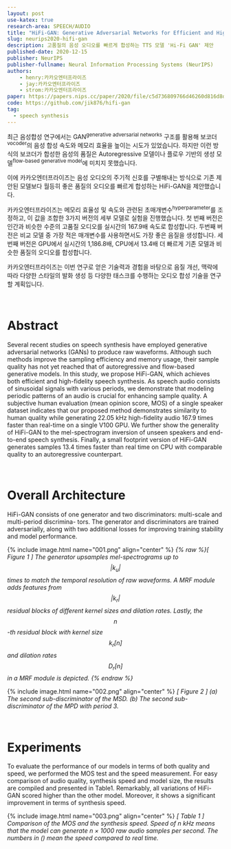```yaml
---
layout: post
use-katex: true
research-area: SPEECH/AUDIO
title: "HiFi-GAN: Generative Adversarial Networks for Efficient and High Fidelity Speech Synthesis"
slug: neurips2020-hifi-gan
description: 고품질의 음성 오디오를 빠르게 합성하는 TTS 모델 'Hi-Fi GAN' 제안
published-date: 2020-12-15
publisher: NeurIPS
publisher-fullname: Neural Information Processing Systems (NeurIPS)
authors:
    - henry:카카오엔터프라이즈
    - jay:카카오엔터프라이즈
    - strom:카카오엔터프라이즈
paper: https://papers.nips.cc/paper/2020/file/c5d736809766d46260d816d8dbc9eb44-Paper.pdf
code: https://github.com/jik876/hifi-gan
tag:
  - speech synthesis
---
```


최근 음성합성 연구에서는 GAN<sup>generative adversarial networks</sup> 구조를 활용해 보코더<sup>vocoder</sup>의 음성 합성 속도와 메모리 효율을 높이는 시도가 있었습니다. 하지만 이런 방식의 보코더가 합성한 음성의 품질은 Autoregressive 모델이나 플로우 기반의 생성 모델<sup>flow-based generative model</sup>에 미치지 못했습니다.

이에 카카오엔터프라이즈는 음성 오디오의 주기적 신호를 구별해내는 방식으로 기존 제안된 모델보다 월등히 좋은 품질의 오디오를 빠르게 합성하는 HiFi-GAN을 제안했습니다.

카카오엔터프라이즈는 메모리 효율성 및 속도와 관련된 초매개변수<sup>hyperparameter</sup>를 조정하고, 이 값을 조합한 3가지 버전의 세부 모델로 실험을 진행했습니다. 첫 번째 버전은 인간과 비슷한 수준의 고품질 오디오를 실시간의 167.9배 속도로 합성합니다. 두번째 버전은 비교 모델 중 가장 적은 매개변수를 사용하면서도 가장 좋은 음질을 생성합니다. 세 번째 버전은 GPU에서 실시간의 1,186.8배, CPU에서 13.4배 더 빠르게 기존 모델과 비슷한 품질의 오디오를 합성합니다.

카카오엔터프라이즈는 이번 연구로 얻은 기술력과 경험을 바탕으로 음질 개선, 맥락에 따라 다양한 스타일의 발화 생성 등 다양한 태스크를 수행하는 오디오 합성 기술을 연구할 계획입니다.

<br/>

# Abstract

Several recent studies on speech synthesis have employed generative adversarial networks (GANs) to produce raw waveforms. Although such methods improve the sampling efficiency and memory usage, their sample quality has not yet reached that of autoregressive and flow-based generative models. In this study, we propose HiFi-GAN, which achieves both efficient and high-fidelity speech synthesis. As speech audio consists of sinusoidal signals with various periods, we demonstrate that modeling periodic patterns of an audio is crucial for enhancing sample quality. A subjective human evaluation (mean opinion score, MOS) of a single speaker dataset indicates that our proposed method demonstrates similarity to human quality while generating 22.05 kHz high-fidelity audio 167.9 times faster than real-time on a single V100 GPU. We further show the generality of HiFi-GAN to the mel-spectrogram inversion of unseen speakers and end-to-end speech synthesis. Finally, a small footprint version of HiFi-GAN generates samples 13.4 times faster than real time on CPU with comparable quality to an autoregressive counterpart.

<br/>

# Overall Architecture

HiFi-GAN consists of one generator and two discriminators: multi-scale and multi-period discrimina- tors. The generator and discriminators are trained adversarially, along with two additional losses for improving training stability and model performance.

{% include image.html name="001.png" align="center" %}
<em>{% raw %}[ Figure 1 ] The generator upsamples mel-spectrograms up to $$\vert k_{u} \vert$$ times to match the temporal resolution of raw waveforms. A MRF module adds features from $$\vert k_{r} \vert$$ residual blocks of different kernel sizes and dilation rates. Lastly, the $$n$$-th residual block with kernel size $$k_{r}[n]$$ and dilation rates $$D_{r}[n]$$ in a MRF module is depicted.
{% endraw %}</em>

{% include image.html name="002.png" align="center" %}
<em>[ Figure 2 ] (a) The second sub-discriminator of the MSD. (b) The second sub-discriminator of the MPD with period 3.</em>

<br/>

# Experiments

To evaluate the performance of our models in terms of both quality and speed, we performed the MOS test and the speed measurement. For easy comparison of audio quality, synthesis speed and model size, the results are compiled and presented in Table1. Remarkably, all variations of HiFi-GAN scored higher than the other model. Moreover, it shows a significant improvement in terms of synthesis speed.

{% include image.html name="003.png" align="center" %}
<em>[ Table 1 ] Comparison of the MOS and the synthesis speed. Speed of n kHz means that the model can generate n × 1000 raw audio samples per second. The numbers in () mean the speed compared to real time.</em>
